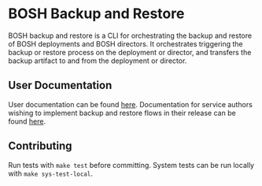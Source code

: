 # BOSH Backup and Restore

BOSH backup and restore is a CLI for orchestrating the backup and restore of BOSH deployments and BOSH directors. It orchestrates triggering the backup or restore process on the deployment or director, and transfers the backup artifact to and from the deployment or director.

## User Documentation
User documentation can be found [here](http://www.boshbackuprestore.io/). Documentation for service authors wishing to implement backup and restore flows in their release can be found [here](http://www.boshbackuprestore.io/bosh-backup-and-restore/release_author_guide.html).

## Contributing

Run tests with `make test` before committing. System tests can be run locally with `make sys-test-local`.

